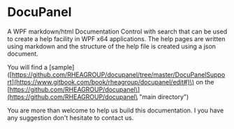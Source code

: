 # DocuPanel

A WPF markdown/html Documentation Control with search that can be used to create a help facility in WPF x64 applications. The help pages are written using markdown and the structure of the help file is created using a json document.

You will find a \[sample\]\([https://github.com/RHEAGROUP/docupanel/tree/master/DocuPanelSupport](https://www.gitbook.com/book/rheagroup/docupanel/edit#)\) on the [https://github.com/RHEAGROUP/docupanel\](https://github.com/RHEAGROUP/docupanel\ "main directory")

You are more than welcome to help us build this documentation. I you have any suggestion don't hesitate to contact us.

